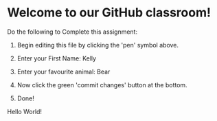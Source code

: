 # Welcome to our GitHub classroom!

Do the following to Complete this assignment:

1. Begin editing this file by clicking the 'pen' symbol above.

2. Enter your First Name: Kelly

3. Enter your favourite animal: Bear

4. Now click the green 'commit changes' button at the bottom.

5. Done!

Hello World!
